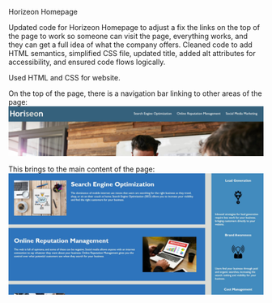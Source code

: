 Horizeon Homepage

Updated code for Horizeon Homepage to adjust a fix the links on the top of the page to work so someone can visit the page, everything works, and they can get a full idea of what the company offers. Cleaned code to add HTML semantics, simplified CSS file, updated title, added alt attributes for accessibility, and ensured code flows logically.

Used HTML and CSS for website.

On the top of the page, there is a navigation bar linking to other areas of the page:
![screenshot](./assets/images/navigation-bar.jpg)

This brings to the main content of the page:
![screenshot](./assets/images/main-content.jpg)




